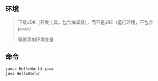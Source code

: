 ## 环境

> 下载JDK（开发工具，包含编译器），而不是JRE（运行环境，不包含javac）
> 
> 需要添加环境变量


## 命令

```sh
javac HelloWorld.java
java HelloWorld
```